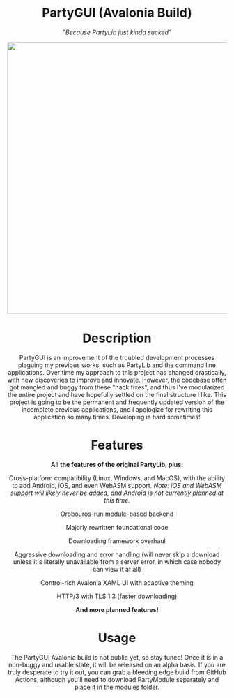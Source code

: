 <h1 align=center>PartyGUI (Avalonia Build)</h1>
<p align=center><i>"Because PartyLib just kinda sucked"</i></p>

<p align="center">
  <img width="811" height="623" src="https://i.imgur.com/1n4gbiI.png">
</p>


<h1 align=center>Description</h1>
<p align=center>
PartyGUI is an improvement of the troubled development processes plaguing my previous works, such as PartyLib and the command line applications. Over time my approach to this project has changed drastically, with new discoveries to improve and innovate. However, the codebase often got mangled and buggy from these "hack fixes", and thus I've modularized the entire project and have hopefully settled on the final structure I like. This project is going to be the permanent and frequently updated version of the incomplete previous applications, and I apologize for rewriting this application so many times. Developing is hard sometimes!
</p>

<h1 align=center>Features</H1>
<p align=center>
<strong>
All the features of the original PartyLib, plus:
</strong>
</p>
<p align=center>
Cross-platform compatibility (Linux, Windows, and MacOS), with the ability to add Android, iOS, and even WebASM support. <i>Note: iOS and WebASM support will likely never be added, and Android is not currently planned at this time.</i>
</p>
<p align=center>
Orobouros-run module-based backend
</p>
<p align=center>
Majorly rewritten foundational code
</p>
<p align=center>
Downloading framework overhaul
</p>
<p align=center>
Aggressive downloading and error handling (will never skip a download unless it's literally unavailable from a server error, in which case nobody can view it at all)
</p>
<p align=center>
Control-rich Avalonia XAML UI with adaptive theming
</p>
<p align=center>
HTTP/3 with TLS 1.3 (faster downloading)
</p>

<p align=center><strong>And more planned features!</strong></p>

<h1 align=center>Usage</H1>
<p align=center>
The PartyGUI Avalonia build is not public yet, so stay tuned! Once it is in a non-buggy and usable state, it will be released on an alpha basis. If you are truly desperate to try it out, you can grab a bleeding edge build from GitHub Actions, although you'll need to download PartyModule separately and place it in the modules folder.
</p>